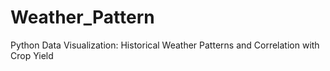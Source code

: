 # Weather_Pattern
Python Data Visualization: Historical Weather Patterns and Correlation with Crop Yield

